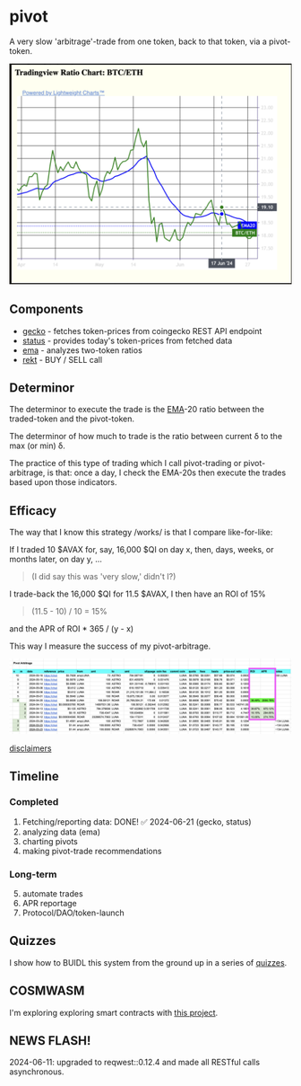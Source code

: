 # pivot

A very slow 'arbitrage'-trade from one token, back to that token, via a 
pivot-token.

![BTC/ETH EMA 20 chart](imgs/btc-eth-ema-20.png)

## Components

* [gecko](gecko) - fetches token-prices from coingecko REST API endpoint
* [status](status) - provides today's token-prices from fetched data
* [ema](ema) - analyzes two-token ratios
* [rekt](rekt) - BUY / SELL call

## Determinor

The determinor to execute the trade is the
[EMA](https://www.investopedia.com/terms/e/ema.asp)-20 ratio between the
traded-token and the pivot-token.

The determinor of how much to trade is the ratio between current δ to the
max (or min) δ.

The practice of this type of trading which I call pivot-trading or 
pivot-arbitrage, is that: once a day, I check the EMA-20s then execute
the trades based upon those indicators.

## Efficacy

The way that I know this strategy /works/ is that I compare like-for-like:

If I traded 10 $AVAX for, say, 16,000 $QI on day x, then, days, weeks, or 
months later, on day y, ...

> (I did say this was 'very slow,' didn't I?)

I trade-back the 16,000 $QI for 11.5 $AVAX, I then have an ROI of 15%

> (11.5 - 10) / 10 = 15%

and the APR of ROI * 365 / (y - x)

This way I measure the success of my pivot-arbitrage.

![ROIs and APRs of pivot arbitrage](imgs/pivot-rois.png)

[disclaimers](disclaimers.md)

## Timeline

### Completed

1. Fetching/reporting data: DONE! ✅ 2024-06-21 (gecko, status)
2. analyzing data (ema)
3. charting pivots
4. making pivot-trade recommendations

### Long-term

5. automate trades
6. APR reportage
7. Protocol/DAO/token-launch

## Quizzes

I show how to BUIDL this system from the ground up in a series of
[quizzes](quizzes).

## COSMWASM

I'm exploring exploring smart contracts with
[this project](https://github.com/logicalgraphs/crypto-n-rust/tree/main/src/cosmwasm).

## NEWS FLASH!

2024-06-11: upgraded to reqwest::0.12.4 and made all RESTful calls asynchronous.

